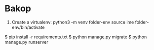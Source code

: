 # Bakop

1. Create a virtualenv:
python3 -m venv folder-env
source ime folder-env/bin/activate

$ pip install -r requirements.txt
$ python manage.py migrate
$ python manage.py runserver
